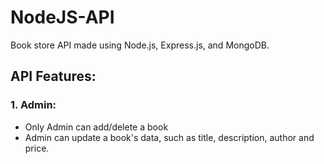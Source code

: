 # NodeJS-API
Book store API made using Node.js, Express.js, and MongoDB.

## API Features:
### 1. Admin:
* Only Admin can add/delete a book
* Admin can update a book's data, such as title, description, author and price.
